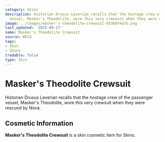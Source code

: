 ```yaml
---
category: Skins
description: Historian Drusus Leverian recalls that the hostage crew of the passenger
  vessel, Masker's Theodolite, wore this very crewsuit when they were rescued by Nova.
image: ../images/masker's-theodolite-crewsuit-933b074a7b.png
last_updated: '2025-09-17'
name: Masker's Theodolite Crewsuit
source: WFCD
tags:
- Skin
- Skins
tradable: false
type: Skin
---
```


# Masker's Theodolite Crewsuit

Historian Drusus Leverian recalls that the hostage crew of the passenger vessel, Masker's Theodolite, wore this very crewsuit when they were rescued by Nova.

## Cosmetic Information

**Masker's Theodolite Crewsuit** is a skin cosmetic item for Skins.

